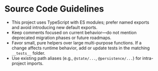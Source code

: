 # Source Code Guidelines

- This project uses TypeScript with ES modules; prefer named exports and avoid introducing new default exports.
- Keep comments focused on current behavior—do not mention deprecated migration phases or future roadmaps.
- Favor small, pure helpers over large multi-purpose functions. If a change affects runtime behavior, add or update tests in the matching `__tests__` folder.
- Use existing path aliases (e.g., `@state/...`, `@persistence/...`) for intra-project imports.
